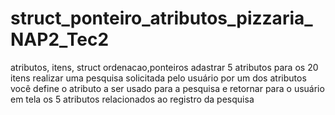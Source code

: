 # struct_ponteiro_atributos_pizzaria_NAP2_Tec2
atributos, itens, struct  ordenacao,ponteiros  adastrar 5 atributos para os 20 itens  realizar uma pesquisa solicitada pelo usuário por um dos atributos você define o atributo a ser usado para a pesquisa e retornar para o usuário em tela os 5 atributos relacionados ao registro da pesquisa 
